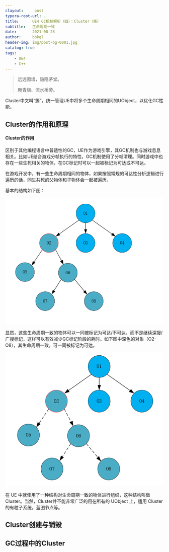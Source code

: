 ```yaml
---
clayout:     post
typora-root-url: ..
title:      UE4 GC机制解析（四）：Cluster（簇）
subtitle:   生命周期一致
date:       2021-08-28
author:     bbkgl
header-img: img/post-bg-0001.jpg
catalog: true
tags:
    - UE4
    - C++
---
```


> 远远围墙，隐隐茅堂。
>
> 飏青旗、流水桥旁。

Cluster中文叫“簇”，统一管理UE中将多个生命周期相同的UObject，以优化GC性能。

## Cluster的作用和原理

#### Cluster的作用

区别于其他编程语言中普适性的GC，UE作为游戏引擎，其GC机制也与游戏息息相关。比如UE结合游戏分帧执行的特性，GC机制使用了分帧清理。同时游戏中也存在一些生死相关的物体，在GC标记时可以一起被标记为可达或不可达。

在游戏开发中，有一些生命周期相同的物体，如果按照常规的可达性分析逻辑进行遍历的话，同生共死的父物体和子物体会一起被遍历。

基本的结构如下图：

![1630421649251](/cloud_img/1630421649251.png)

显然，这些生命周期一致的物体可以一同被标记为可达/不可达，而不是继续深搜/广搜标记，这样可以有效减少GC标记阶段的耗时。如下图中深色的对象（O2-O8），其生命周期一致，可一同被标记为可达。

![1630508018589](/cloud_img/1630508018589.png)

在 UE 中就使用了一种结构对生命周期一致的物体进行组织，这种结构叫做Cluster。当然，Cluster并不能非常广泛的用在所有的 UObject 上，适用 Cluster 的有粒子系统，蓝图节点等。

## Cluster创建与销毁




## GC过程中的Cluster

